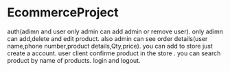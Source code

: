 # EcommerceProject
auth(adimn and user only admin can add admin or remove user).
only adimn can add,delete and edit product.
also admin can see order details(user name,phone number,product details,Qty,price).
you can add to store just create a account.
user client confirme product in the store .
you can search product by name of products.
login and logout.



